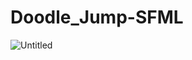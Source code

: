 # Doodle_Jump-SFML



![Untitled](https://user-images.githubusercontent.com/127239018/223555547-166ce6eb-b39d-4529-8b75-a6352209774a.gif)
